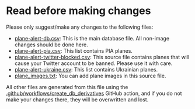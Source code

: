 # Read before making changes

Please only suggest/make any changes to the following files:

- [plane-alert-db.csv](plane-alert-db.csv): This is the main database file. All non-image changes should be done here.
- [plane-alert-pia.csv](plane-alert-pia.csv): This list contains PIA planes.
- [plane-alert-twitter-blocked.csv](plane-alert-twitter-blocked.txt): This source file contains planes that will cause your Twitter account to be banned. Please use it with care.
- [plane-alert-ukraine.csv](plane-alert-ukraine.csv): This list contains Ukrainian planes.
- [plane_images.txt](plane_images.txt): You can add plane images in this source file.

All other files are generated from this file using the [.github/workflows/create_db_derivatives](.github/workflows/create_db_derivatives) GitHub action, and if you do not make your changes there, they will be overwritten and lost.
